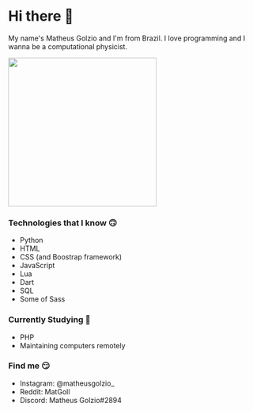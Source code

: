 # Hi there 👋

My name's Matheus Golzio and I'm from Brazil.
I love programming and I wanna be a computational physicist.

<img src="https://media.giphy.com/media/E6jscXfv3AkWQ/giphy.gif" width="300" height="300" />

### Technologies that I know 🙃
- Python
- HTML
- CSS (and Boostrap framework)
- JavaScript
- Lua
- Dart
- SQL
- Some of Sass

### Currently Studying 🧐
- PHP
- Maintaining computers remotely

### Find me 😏
- Instagram: @matheusgolzio_
- Reddit: MatGoll
- Discord: Matheus Golzio#2894
